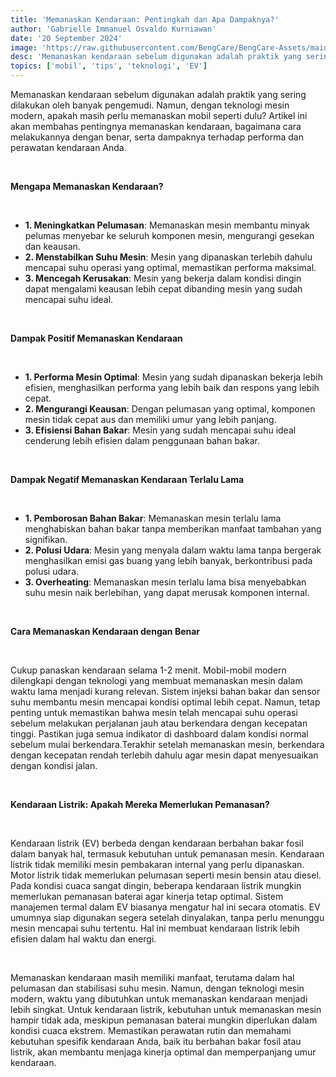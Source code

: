 ```yaml
---
title: 'Memanaskan Kendaraan: Pentingkah dan Apa Dampaknya?'
author: 'Gabrielle Immanuel Osvaldo Kurniawan'
date: '20 September 2024'
image: 'https://raw.githubusercontent.com/BengCare/BengCare-Assets/main/articles/7/Panas.png'
desc: 'Memanaskan kendaraan sebelum digunakan adalah praktik yang sering dilakukan oleh banyak pengemudi. Namun, dengan teknologi mesin modern, apakah masih perlu memanaskan mobil seperti dulu? Artikel ini akan membahas pentingnya memanaskan kendaraan, bagaimana cara melakukannya dengan benar, serta dampaknya terhadap performa dan perawatan kendaraan Anda.'
topics: ['mobil', 'tips', 'teknologi', 'EV']
---
```


Memanaskan kendaraan sebelum digunakan adalah praktik yang sering dilakukan oleh banyak pengemudi. Namun, dengan teknologi mesin modern, apakah masih perlu memanaskan mobil seperti dulu? Artikel ini akan membahas pentingnya memanaskan kendaraan, bagaimana cara melakukannya dengan benar, serta dampaknya terhadap performa dan perawatan kendaraan Anda.

&nbsp;&nbsp;

**Mengapa Memanaskan Kendaraan?**

&nbsp;&nbsp;

- **1. Meningkatkan Pelumasan**: Memanaskan mesin membantu minyak pelumas menyebar ke seluruh komponen mesin, mengurangi gesekan dan keausan.
- **2. Menstabilkan Suhu Mesin**: Mesin yang dipanaskan terlebih dahulu mencapai suhu operasi yang optimal, memastikan performa maksimal.
- **3. Mencegah Kerusakan**: Mesin yang bekerja dalam kondisi dingin dapat mengalami keausan lebih cepat dibanding mesin yang sudah mencapai suhu ideal.

&nbsp;&nbsp;

**Dampak Positif Memanaskan Kendaraan**

&nbsp;&nbsp;

- **1. Performa Mesin Optimal**: Mesin yang sudah dipanaskan bekerja lebih efisien, menghasilkan performa yang lebih baik dan respons yang lebih cepat.
- **2. Mengurangi Keausan**: Dengan pelumasan yang optimal, komponen mesin tidak cepat aus dan memiliki umur yang lebih panjang.
- **3. Efisiensi Bahan Bakar**: Mesin yang sudah mencapai suhu ideal cenderung lebih efisien dalam penggunaan bahan bakar.

&nbsp;&nbsp;

**Dampak Negatif Memanaskan Kendaraan Terlalu Lama**

&nbsp;&nbsp;

- **1. Pemborosan Bahan Bakar**: Memanaskan mesin terlalu lama menghabiskan bahan bakar tanpa memberikan manfaat tambahan yang signifikan.
- **2. Polusi Udara**: Mesin yang menyala dalam waktu lama tanpa bergerak menghasilkan emisi gas buang yang lebih banyak, berkontribusi pada polusi udara.
- **3. Overheating**: Memanaskan mesin terlalu lama bisa menyebabkan suhu mesin naik berlebihan, yang dapat merusak komponen internal.

&nbsp;&nbsp;

**Cara Memanaskan Kendaraan dengan Benar**

&nbsp;&nbsp;

Cukup panaskan kendaraan selama 1-2 menit. Mobil-mobil modern dilengkapi dengan teknologi yang membuat memanaskan mesin dalam waktu lama menjadi kurang relevan. Sistem injeksi bahan bakar dan sensor suhu membantu mesin mencapai kondisi optimal lebih cepat. Namun, tetap penting untuk memastikan bahwa mesin telah mencapai suhu operasi sebelum melakukan perjalanan jauh atau berkendara dengan kecepatan tinggi. Pastikan juga semua indikator di dashboard dalam kondisi normal sebelum mulai berkendara.Terakhir setelah memanaskan mesin, berkendara dengan kecepatan rendah terlebih dahulu agar mesin dapat menyesuaikan dengan kondisi jalan.

&nbsp;&nbsp;

**Kendaraan Listrik: Apakah Mereka Memerlukan Pemanasan?**

&nbsp;&nbsp;

Kendaraan listrik (EV) berbeda dengan kendaraan berbahan bakar fosil dalam banyak hal, termasuk kebutuhan untuk pemanasan mesin. Kendaraan listrik tidak memiliki mesin pembakaran internal yang perlu dipanaskan. Motor listrik tidak memerlukan pelumasan seperti mesin bensin atau diesel. Pada kondisi cuaca sangat dingin, beberapa kendaraan listrik mungkin memerlukan pemanasan baterai agar kinerja tetap optimal. Sistem manajemen termal dalam EV biasanya mengatur hal ini secara otomatis. EV umumnya siap digunakan segera setelah dinyalakan, tanpa perlu menunggu mesin mencapai suhu tertentu. Hal ini membuat kendaraan listrik lebih efisien dalam hal waktu dan energi.

&nbsp;&nbsp;

Memanaskan kendaraan masih memiliki manfaat, terutama dalam hal pelumasan dan stabilisasi suhu mesin. Namun, dengan teknologi mesin modern, waktu yang dibutuhkan untuk memanaskan kendaraan menjadi lebih singkat. Untuk kendaraan listrik, kebutuhan untuk memanaskan mesin hampir tidak ada, meskipun pemanasan baterai mungkin diperlukan dalam kondisi cuaca ekstrem. Memastikan perawatan rutin dan memahami kebutuhan spesifik kendaraan Anda, baik itu berbahan bakar fosil atau listrik, akan membantu menjaga kinerja optimal dan memperpanjang umur kendaraan.

